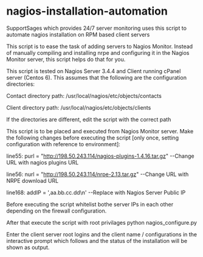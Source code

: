 # nagios-installation-automation
SupportSages which provides 24/7 server monitoring uses this script to automate nagios installation on RPM based client servers

This script is to ease the task of adding servers to Nagios Monitor. Instead of manually compiling and installing nrpe and configuring it in the Nagios Monitor server, this script helps do that for you.

This script is tested on Nagios Server 3.4.4 and Client running cPanel server (Centos 6). This assumes that the following are the configuration directories:

Contact directory path: /usr/local/nagios/etc/objects/contacts

Client directory path: /usr/local/nagios/etc/objects/clients

If the directories are different, edit the script with the correct path

This script is to be placed and executed from Nagios Monitor server. Make the following changes before executing the script [only once, setting configuration with reference to environment]:

line55: purl = "http://198.50.243.114/nagios-plugins-1.4.16.tar.gz" --Change URL with nagios plugins URL

line56: nurl = "http://198.50.243.114/nrpe-2.13.tar.gz" --Change URL with NRPE download URL

line168: addIP = ',aa.bb.cc.dd\n' --Replace with Nagios Server Public IP

Before executing the script whitelist bothe server IPs in each other depending on the firewall configuration.

After that execute the script with root privilages
python nagios_configure.py

Enter the client server root logins and the client name / configurations in the interactive prompt which follows and the status of the installation will be shown as output.




